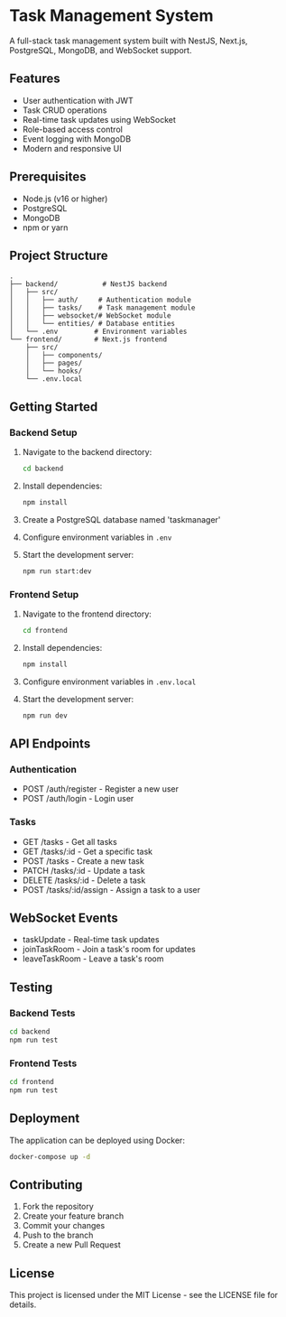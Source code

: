 # Task Management System

A full-stack task management system built with NestJS, Next.js, PostgreSQL, MongoDB, and WebSocket support.

## Features

- User authentication with JWT
- Task CRUD operations
- Real-time task updates using WebSocket
- Role-based access control
- Event logging with MongoDB
- Modern and responsive UI

## Prerequisites

- Node.js (v16 or higher)
- PostgreSQL
- MongoDB
- npm or yarn

## Project Structure

```
.
├── backend/           # NestJS backend
│   ├── src/
│   │   ├── auth/     # Authentication module
│   │   ├── tasks/    # Task management module
│   │   ├── websocket/# WebSocket module
│   │   └── entities/ # Database entities
│   └── .env         # Environment variables
└── frontend/        # Next.js frontend
    ├── src/
    │   ├── components/
    │   ├── pages/
    │   └── hooks/
    └── .env.local
```

## Getting Started

### Backend Setup

1. Navigate to the backend directory:

   ```bash
   cd backend
   ```

2. Install dependencies:

   ```bash
   npm install
   ```

3. Create a PostgreSQL database named 'taskmanager'

4. Configure environment variables in `.env`

5. Start the development server:
   ```bash
   npm run start:dev
   ```

### Frontend Setup

1. Navigate to the frontend directory:

   ```bash
   cd frontend
   ```

2. Install dependencies:

   ```bash
   npm install
   ```

3. Configure environment variables in `.env.local`

4. Start the development server:
   ```bash
   npm run dev
   ```

## API Endpoints

### Authentication

- POST /auth/register - Register a new user
- POST /auth/login - Login user

### Tasks

- GET /tasks - Get all tasks
- GET /tasks/:id - Get a specific task
- POST /tasks - Create a new task
- PATCH /tasks/:id - Update a task
- DELETE /tasks/:id - Delete a task
- POST /tasks/:id/assign - Assign a task to a user

## WebSocket Events

- taskUpdate - Real-time task updates
- joinTaskRoom - Join a task's room for updates
- leaveTaskRoom - Leave a task's room

## Testing

### Backend Tests

```bash
cd backend
npm run test
```

### Frontend Tests

```bash
cd frontend
npm run test
```

## Deployment

The application can be deployed using Docker:

```bash
docker-compose up -d
```

## Contributing

1. Fork the repository
2. Create your feature branch
3. Commit your changes
4. Push to the branch
5. Create a new Pull Request

## License

This project is licensed under the MIT License - see the LICENSE file for details.

